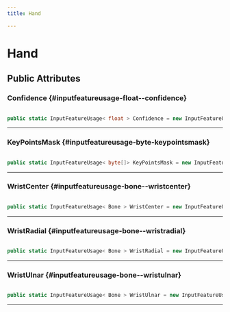 ```yaml
---
title: Hand

---
```


# Hand










## Public Attributes

### Confidence {#inputfeatureusage-float--confidence}

```csharp

public static InputFeatureUsage< float > Confidence = new InputFeatureUsage<float>("MLHandConfidence");

```






-----------

### KeyPointsMask {#inputfeatureusage-byte-keypointsmask}

```csharp

public static InputFeatureUsage< byte[]> KeyPointsMask = new InputFeatureUsage<byte[]>("MLHandKeyPointsMask");

```






-----------

### WristCenter {#inputfeatureusage-bone--wristcenter}

```csharp

public static InputFeatureUsage< Bone > WristCenter = new InputFeatureUsage<Bone>("MLHandWristCenter");

```






-----------

### WristRadial {#inputfeatureusage-bone--wristradial}

```csharp

public static InputFeatureUsage< Bone > WristRadial = new InputFeatureUsage<Bone>("MLHandWristRadial");

```






-----------

### WristUlnar {#inputfeatureusage-bone--wristulnar}

```csharp

public static InputFeatureUsage< Bone > WristUlnar = new InputFeatureUsage<Bone>("MLHandWristUlnar");

```






-----------

